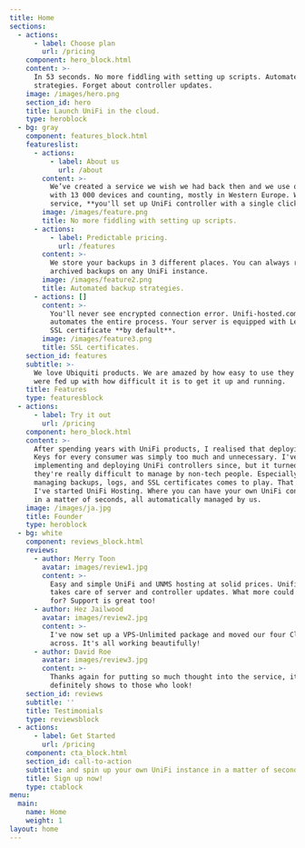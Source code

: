 ```yaml
---
title: Home
sections:
  - actions:
      - label: Choose plan
        url: /pricing
    component: hero_block.html
    content: >-
      In 53 seconds. No more fiddling with setting up scripts. Automated backup
      strategies. Forget about controller updates.
    image: /images/hero.png
    section_id: hero
    title: Launch UniFi in the cloud.
    type: heroblock
  - bg: gray
    component: features_block.html
    featureslist:
      - actions:
          - label: About us
            url: /about
        content: >-
          We’ve created a service we wish we had back then and we use on our own
          with 13 000 devices and counting, mostly in Western Europe. With our
          service, **you'll set up UniFi controller with a single click.**
        image: /images/feature.png
        title: No more fiddling with setting up scripts.
      - actions:
          - label: Predictable pricing.
            url: /features
        content: >-
          We store your backups in 3 different places. You can always retrieve
          archived backups on any UniFi instance.
        image: /images/feature2.png
        title: Automated backup strategies.
      - actions: []
        content: >-
          You'll never see encrypted connection error. Unifi-hosted.com
          automates the entire process. Your server is equipped with Letsencrypt
          SSL certificate **by default**.
        image: /images/feature3.png
        title: SSL certificates.
    section_id: features
    subtitle: >-
      We love Ubiquiti products. We are amazed by how easy to use they are. We
      were fed up with how difficult it is to get it up and running.
    title: Features
    type: featuresblock
  - actions:
      - label: Try it out
        url: /pricing
    component: hero_block.html
    content: >-
      After spending years with UniFi products, I realised that deploying Cloud
      Keys for every consumer was simply too much and unnecessary. I've been
      implementing and deploying UniFi controllers since, but it turned out
      they're really difficult to manage by non-tech people. Especially when
      managing backups, logs, and SSL certificates comes to play. That's why
      I've started UniFi Hosting. Where you can have your own UniFi controller
      in a matter of seconds, all automatically managed by us.
    image: /images/ja.jpg
    title: Founder
    type: heroblock
  - bg: white
    component: reviews_block.html
    reviews:
      - author: Merry Toon
        avatar: images/review1.jpg
        content: >-
          Easy and simple UniFi and UNMS hosting at solid prices. Unifi Hosted
          takes care of server and controller updates. What more could you ask
          for? Support is great too!
      - author: Hez Jailwood
        avatar: images/review2.jpg
        content: >-
          I've now set up a VPS-Unlimited package and moved our four Cloud Keys
          across. It's all working beautifully!
      - author: David Roe
        avatar: images/review3.jpg
        content: >-
          Thanks again for putting so much thought into the service, it
          definitely shows to those who look!
    section_id: reviews
    subtitle: ''
    title: Testimonials
    type: reviewsblock
  - actions:
      - label: Get Started
        url: /pricing
    component: cta_block.html
    section_id: call-to-action
    subtitle: and spin up your own UniFi instance in a matter of seconds
    title: Sign up now!
    type: ctablock
menu:
  main:
    name: Home
    weight: 1
layout: home
---
```


